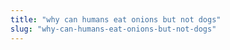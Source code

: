 ```yaml
---
title: "why can humans eat onions but not dogs"
slug: "why-can-humans-eat-onions-but-not-dogs"
---
```


